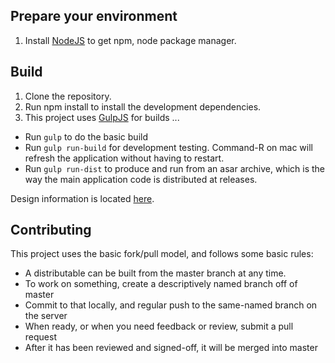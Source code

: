 Prepare your environment
------------------------

1. Install [NodeJS](http://nodejs.org) to get npm, node package manager.

Build
-----

1. Clone the repository.
2. Run npm install to install the development dependencies.
3. This project uses [GulpJS](http://gulpjs.com) for builds ...
  * Run `gulp` to do the basic build
  * Run `gulp run-build` for development testing. Command-R on mac will refresh the application without having to restart.
  * Run `gulp run-dist` to produce and run from an asar archive, which is the way the main application code is distributed at releases.

Design information is located [here](design.md).

Contributing
------------
This project uses the basic fork/pull model, and follows some basic rules:

- A distributable can be built from the master branch at any time.
- To work on something, create a descriptively named branch off of master
- Commit to that locally, and regular push to the same-named branch on the server
- When ready, or when you need feedback or review, submit a pull request
- After it has been reviewed and signed-off, it will be merged into master
